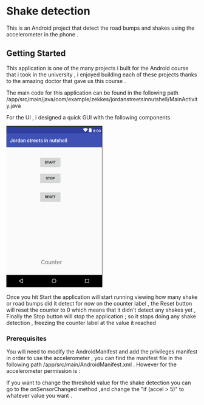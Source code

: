 # Shake detection 

This is an Android project that detect the road bumps and shakes using the accelerometer in the phone .

## Getting Started

This application is one of the many projects i built for the Android course that i took in the university , i enjoyed building each of these projects thanks to the amazing doctor that gave us this course .

The main code for this application can be found in the following path /app/src/main/java/com/example/zekkes/jordanstreetsinnutshell/MainActivity.java

For the UI , i designed a quick GUI with the following components

![Application GUI](Screenshot_2.png)

Once you hit Start the application will start running viewing how many shake or road bumps did it detect for now on the counter label , the Reset button will reset the counter to 0 which means that it didn't detect any shakes yet , Finally the Stop button will stop the application ; so it stops doing any shake detection , freezing the counter label at the value it reached

### Prerequisites

You will need to modify the AndroidManifest and add the privileges manifest in order to use the accelerometer , you can find the manifest file in the following path /app/src/main/AndroidManifest.xml .
However for the accelerometer permission is :     
<uses-feature android:name="android.hardware.sensor.accelerometer" android:required="true" />

If you want to change the threshold value for the shake detection you can go to the onSensorChanged method ,and change the "if (accel > 5)" to whatever value you want .





